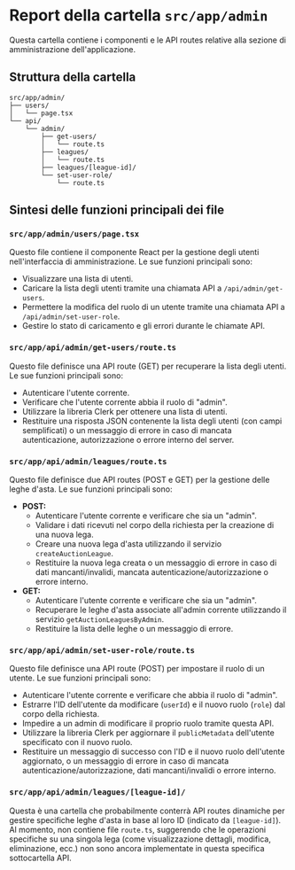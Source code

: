 # Report della cartella `src/app/admin`

Questa cartella contiene i componenti e le API routes relative alla sezione di amministrazione dell'applicazione.

## Struttura della cartella

```
src/app/admin/
├── users/
│   └── page.tsx
└── api/
    └── admin/
        ├── get-users/
        │   └── route.ts
        ├── leagues/
        │   └── route.ts
        ├── leagues/[league-id]/
        └── set-user-role/
            └── route.ts
```

## Sintesi delle funzioni principali dei file

### `src/app/admin/users/page.tsx`

Questo file contiene il componente React per la gestione degli utenti nell'interfaccia di amministrazione. Le sue funzioni principali sono:

- Visualizzare una lista di utenti.
- Caricare la lista degli utenti tramite una chiamata API a `/api/admin/get-users`.
- Permettere la modifica del ruolo di un utente tramite una chiamata API a `/api/admin/set-user-role`.
- Gestire lo stato di caricamento e gli errori durante le chiamate API.

### `src/app/api/admin/get-users/route.ts`

Questo file definisce una API route (GET) per recuperare la lista degli utenti. Le sue funzioni principali sono:

- Autenticare l'utente corrente.
- Verificare che l'utente corrente abbia il ruolo di "admin".
- Utilizzare la libreria Clerk per ottenere una lista di utenti.
- Restituire una risposta JSON contenente la lista degli utenti (con campi semplificati) o un messaggio di errore in caso di mancata autenticazione, autorizzazione o errore interno del server.

### `src/app/api/admin/leagues/route.ts`

Questo file definisce due API routes (POST e GET) per la gestione delle leghe d'asta. Le sue funzioni principali sono:

- **POST:**
  - Autenticare l'utente corrente e verificare che sia un "admin".
  - Validare i dati ricevuti nel corpo della richiesta per la creazione di una nuova lega.
  - Creare una nuova lega d'asta utilizzando il servizio `createAuctionLeague`.
  - Restituire la nuova lega creata o un messaggio di errore in caso di dati mancanti/invalidi, mancata autenticazione/autorizzazione o errore interno.
- **GET:**
  - Autenticare l'utente corrente e verificare che sia un "admin".
  - Recuperare le leghe d'asta associate all'admin corrente utilizzando il servizio `getAuctionLeaguesByAdmin`.
  - Restituire la lista delle leghe o un messaggio di errore.

### `src/app/api/admin/set-user-role/route.ts`

Questo file definisce una API route (POST) per impostare il ruolo di un utente. Le sue funzioni principali sono:

- Autenticare l'utente corrente e verificare che abbia il ruolo di "admin".
- Estrarre l'ID dell'utente da modificare (`userId`) e il nuovo ruolo (`role`) dal corpo della richiesta.
- Impedire a un admin di modificare il proprio ruolo tramite questa API.
- Utilizzare la libreria Clerk per aggiornare il `publicMetadata` dell'utente specificato con il nuovo ruolo.
- Restituire un messaggio di successo con l'ID e il nuovo ruolo dell'utente aggiornato, o un messaggio di errore in caso di mancata autenticazione/autorizzazione, dati mancanti/invalidi o errore interno.

### `src/app/api/admin/leagues/[league-id]/`

Questa è una cartella che probabilmente conterrà API routes dinamiche per gestire specifiche leghe d'asta in base al loro ID (indicato da `[league-id]`). Al momento, non contiene file `route.ts`, suggerendo che le operazioni specifiche su una singola lega (come visualizzazione dettagli, modifica, eliminazione, ecc.) non sono ancora implementate in questa specifica sottocartella API.
